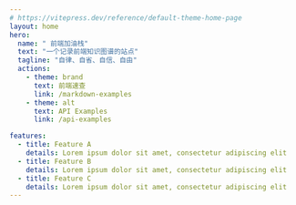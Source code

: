 ```yaml
---
# https://vitepress.dev/reference/default-theme-home-page
layout: home
hero:
  name: " 前端加油栈"
  text: "一个记录前端知识图谱的站点"
  tagline: "自律、自省、自信、自由"
  actions:
    - theme: brand
      text: 前端速查
      link: /markdown-examples
    - theme: alt
      text: API Examples
      link: /api-examples

features:
  - title: Feature A
    details: Lorem ipsum dolor sit amet, consectetur adipiscing elit
  - title: Feature B
    details: Lorem ipsum dolor sit amet, consectetur adipiscing elit
  - title: Feature C
    details: Lorem ipsum dolor sit amet, consectetur adipiscing elit
---
```

